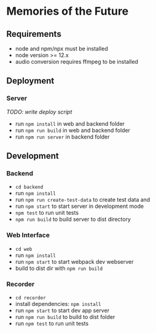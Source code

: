 # Memories of the Future

## Requirements

* node and npm/npx must be installed
* node version >= 12.x
* audio conversion requires ffmpeg to be installed

## Deployment

### Server

*TODO: write deploy script*

* run `npm install` in web and backend folder
* run `npm run build` in web and backend folder
* run `npm run server` in backend folder

## Development

### Backend
* `cd backend`
* run `npm install`
* run `npm run create-test-data` to create test data and
* run `npm start` to start server in development mode
* `npm test` to run unit tests
* `npm run build` to build server to dist directory

### Web Interface
* `cd web`
* run `npm install`
* run `npm start` to start webpack dev webserver
* build to dist dir with `npm run build`

### Recorder
* `cd recorder`
* install dependencies: `npm install`
* run `npm start` to start dev app server
* run `npm run build` to build to dist folder
* run `npm test` to run unit tests